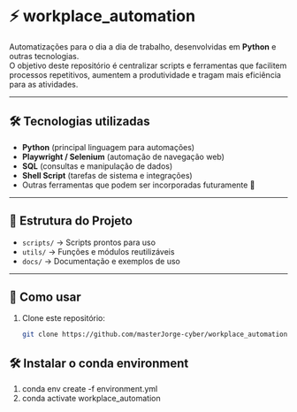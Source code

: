 # ⚡ workplace_automation  

Automatizações para o dia a dia de trabalho, desenvolvidas em **Python** e outras tecnologias.  
O objetivo deste repositório é centralizar scripts e ferramentas que facilitem processos repetitivos, aumentem a produtividade e tragam mais eficiência para as atividades.  

---

## 🛠️ Tecnologias utilizadas
- **Python** (principal linguagem para automações)  
- **Playwright / Selenium** (automação de navegação web)  
- **SQL** (consultas e manipulação de dados)  
- **Shell Script** (tarefas de sistema e integrações)  
- Outras ferramentas que podem ser incorporadas futuramente 🚀  

---

## 📂 Estrutura do Projeto
- `scripts/` → Scripts prontos para uso  
- `utils/` → Funções e módulos reutilizáveis  
- `docs/` → Documentação e exemplos de uso  

---

## 🚀 Como usar
1. Clone este repositório:  
   ```bash
   git clone https://github.com/masterJorge-cyber/workplace_automation.git

## 🛠️ Instalar o conda environment
1. conda env create -f environment.yml
2. conda activate workplace_automation

